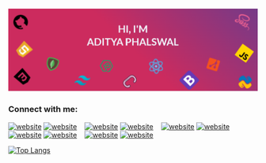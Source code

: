 [![Aditya's Github Banner](./assests/GithubHeader.png)](https://adityaphalswal.github.io/)
<BR/>
### Connect with me:

[![website](./img/globe-light.svg)](https://codestackr.com#gh-light-mode-only)
[![website](./img/globe-dark.svg)](https://codestackr.com#gh-dark-mode-only)
&nbsp;&nbsp;
[![website](./img/youtube-light.svg)](https://youtube.com/codestackr#gh-light-mode-only)
[![website](./img/youtube-dark.svg)](https://youtube.com/codestackr#gh-dark-mode-only)
&nbsp;&nbsp;
[![website](./img/twitter-light.svg)](https://twitter.com/codestackr#gh-light-mode-only)
[![website](./img/twitter-dark.svg)](https://twitter.com/codestackr#gh-dark-mode-only)
&nbsp;&nbsp;
[![website](./img/linkedin-light.svg)](https://linkedin.com/in/adityaphalswal#gh-light-mode-only)
[![website](./img/linkedin-dark.svg)](https://linkedin.com/in/adityaphalswal#gh-dark-mode-only)
&nbsp;&nbsp;
[![website](./img/instagram-light.svg)](https://instagram.com/adityaphalswal#gh-light-mode-only)
[![website](./img/instagram-dark.svg)](https://instagram.com/adityaphalswal#gh-dark-mode-only)

[![Top Langs](https://github-readme-stats.vercel.app/api/top-langs/?username=adityaphalswal)](https://adityaphalswal.github.io/)